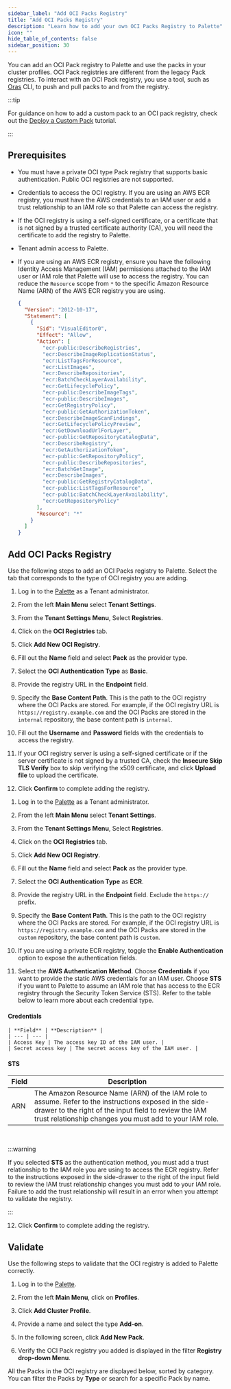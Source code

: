 ```yaml
---
sidebar_label: "Add OCI Packs Registry"
title: "Add OCI Packs Registry"
description: "Learn how to add your own OCI Packs Registry to Palette"
icon: ""
hide_table_of_contents: false
sidebar_position: 30
---
```


You can add an OCI Pack registry to Palette and use the packs in your cluster profiles. OCI Pack registries are
different from the legacy Pack registries. To interact with an OCI Pack registry, you use a tool, such as
[Oras](https://oras.land/docs/) CLI, to push and pull packs to and from the registry.

:::tip

For guidance on how to add a custom pack to an OCI pack registry, check out the
[Deploy a Custom Pack](../../../tutorials/profiles/deploy-pack.md) tutorial.

:::

## Prerequisites

- You must have a private OCI type Pack registry that supports basic authentication. Public OCI registries are not
  supported.

- Credentials to access the OCI registry. If you are using an AWS ECR registry, you must have the AWS credentials to an
  IAM user or add a trust relationship to an IAM role so that Palette can access the registry.

- If the OCI registry is using a self-signed certificate, or a certificate that is not signed by a trusted certificate
  authority (CA), you will need the certificate to add the registry to Palette.

- Tenant admin access to Palette.

- If you are using an AWS ECR registry, ensure you have the following Identity Access Management (IAM) permissions
  attached to the IAM user or IAM role that Palette will use to access the registry. You can reduce the `Resource` scope
  from `*` to the specific Amazon Resource Name (ARN) of the AWS ECR registry you are using.

  ```json
  {
    "Version": "2012-10-17",
    "Statement": [
      {
        "Sid": "VisualEditor0",
        "Effect": "Allow",
        "Action": [
          "ecr-public:DescribeRegistries",
          "ecr:DescribeImageReplicationStatus",
          "ecr:ListTagsForResource",
          "ecr:ListImages",
          "ecr:DescribeRepositories",
          "ecr:BatchCheckLayerAvailability",
          "ecr:GetLifecyclePolicy",
          "ecr-public:DescribeImageTags",
          "ecr-public:DescribeImages",
          "ecr:GetRegistryPolicy",
          "ecr-public:GetAuthorizationToken",
          "ecr:DescribeImageScanFindings",
          "ecr:GetLifecyclePolicyPreview",
          "ecr:GetDownloadUrlForLayer",
          "ecr-public:GetRepositoryCatalogData",
          "ecr:DescribeRegistry",
          "ecr:GetAuthorizationToken",
          "ecr-public:GetRepositoryPolicy",
          "ecr-public:DescribeRepositories",
          "ecr:BatchGetImage",
          "ecr:DescribeImages",
          "ecr-public:GetRegistryCatalogData",
          "ecr-public:ListTagsForResource",
          "ecr-public:BatchCheckLayerAvailability",
          "ecr:GetRepositoryPolicy"
        ],
        "Resource": "*"
      }
    ]
  }
  ```

## Add OCI Packs Registry

Use the following steps to add an OCI Packs registry to Palette. Select the tab that corresponds to the type of OCI
registry you are adding.

<Tabs groupId="registry">
<TabItem value="basic" label="Basic">

1. Log in to the [Palette](https://console.spectrocloud.com) as a Tenant administrator.

2. From the left **Main Menu** select **Tenant Settings**.

3. From the **Tenant Settings Menu**, Select **Registries**.

4. Click on the **OCI Registries** tab.

5. Click **Add New OCI Registry**.

6. Fill out the **Name** field and select **Pack** as the provider type.

7. Select the **OCI Authentication Type** as **Basic**.

8. Provide the registry URL in the **Endpoint** field.

9. Specify the **Base Content Path**. This is the path to the OCI registry where the OCI Packs are stored. For example,
   if the OCI registry URL is `https://registry.example.com` and the OCI Packs are stored in the `internal` repository,
   the base content path is `internal`.

10. Fill out the **Username** and **Password** fields with the credentials to access the registry.

11. If your OCI registry server is using a self-signed certificate or if the server certificate is not signed by a
    trusted CA, check the **Insecure Skip TLS Verify** box to skip verifying the x509 certificate, and click **Upload
    file** to upload the certificate.

12. Click **Confirm** to complete adding the registry.

</TabItem>

<TabItem value="aws" label="AWS ECR">

1. Log in to the [Palette](https://console.spectrocloud.com) as a Tenant administrator.

2. From the left **Main Menu** select **Tenant Settings**.

3. From the **Tenant Settings Menu**, Select **Registries**.

4. Click on the **OCI Registries** tab.

5. Click **Add New OCI Registry**.

6. Fill out the **Name** field and select **Pack** as the provider type.

7. Select the **OCI Authentication Type** as **ECR**.

8. Provide the registry URL in the **Endpoint** field. Exclude the `https://` prefix.

9. Specify the **Base Content Path**. This is the path to the OCI registry where the OCI Packs are stored. For example,
   if the OCI registry URL is `https://registry.example.com` and the OCI Packs are stored in the `custom` repository,
   the base content path is `custom`.

10. If you are using a private ECR registry, toggle the **Enable Authentication** option to expose the authentication
    fields.

11. Select the **AWS Authentication Method**. Choose **Credentials** if you want to provide the static AWS credentials
    for an IAM user. Choose **STS** if you want to Palette to assume an IAM role that has access to the ECR registry
    through the Security Token Service (STS). Refer to the table below to learn more about each credential type.

#### Credentials

    | **Field** | **Description** |
    | --- | --- |
    | Access Key | The access key ID of the IAM user. |
    | Secret access key | The secret access key of the IAM user. |

#### STS

| **Field** | **Description**                                                                                                                                                                                                            |
| --------- | -------------------------------------------------------------------------------------------------------------------------------------------------------------------------------------------------------------------------- |
| ARN       | The Amazon Resource Name (ARN) of the IAM role to assume. Refer to the instructions exposed in the side-drawer to the right of the input field to review the IAM trust relationship changes you must add to your IAM role. |

<br />

:::warning

If you selected **STS** as the authentication method, you must add a trust relationship to the IAM role you are using to
access the ECR registry. Refer to the instructions exposed in the side-drawer to the right of the input field to review
the IAM trust relationship changes you must add to your IAM role. Failure to add the trust relationship will result in
an error when you attempt to validate the registry.

:::

12. Click **Confirm** to complete adding the registry.

</TabItem>

</Tabs>

## Validate

Use the following steps to validate that the OCI registry is added to Palette correctly.

1. Log in to the [Palette](https://console.spectrocloud.com).

2. From the left **Main Menu**, click on **Profiles**.

3. Click **Add Cluster Profile**.

4. Provide a name and select the type **Add-on**.

5. In the following screen, click **Add New Pack**.

6. Verify the OCI Pack registry you added is displayed in the filter **Registry drop-down Menu**.

All the Packs in the OCI registry are displayed below, sorted by category. You can filter the Packs by **Type** or
search for a specific Pack by name.
